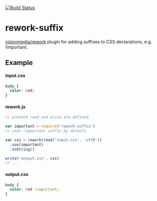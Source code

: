 [![Build Status](https://travis-ci.org/timoxley/rework-suffix.png?branch=master)](https://travis-ci.org/timoxley/rework-suffix)

# rework-suffix

[visionmedia/rework](https://github.com/visionmedia/rework) plugin for adding suffixes to CSS declarations,
e.g. !important.

## Example
#### input.css
```css
body {
  color: red;
}
```
#### rework.js
```js
// pretend read and write are defined.

var important = require('rework-suffix') 
// uses !important suffix by default

var css = rework(read('input.css', 'utf8'))
  .use(important)
  .toString()

write('output.css', css)
// ...

```
#### output.css
```css
body {
  color: red !important;
}
```



